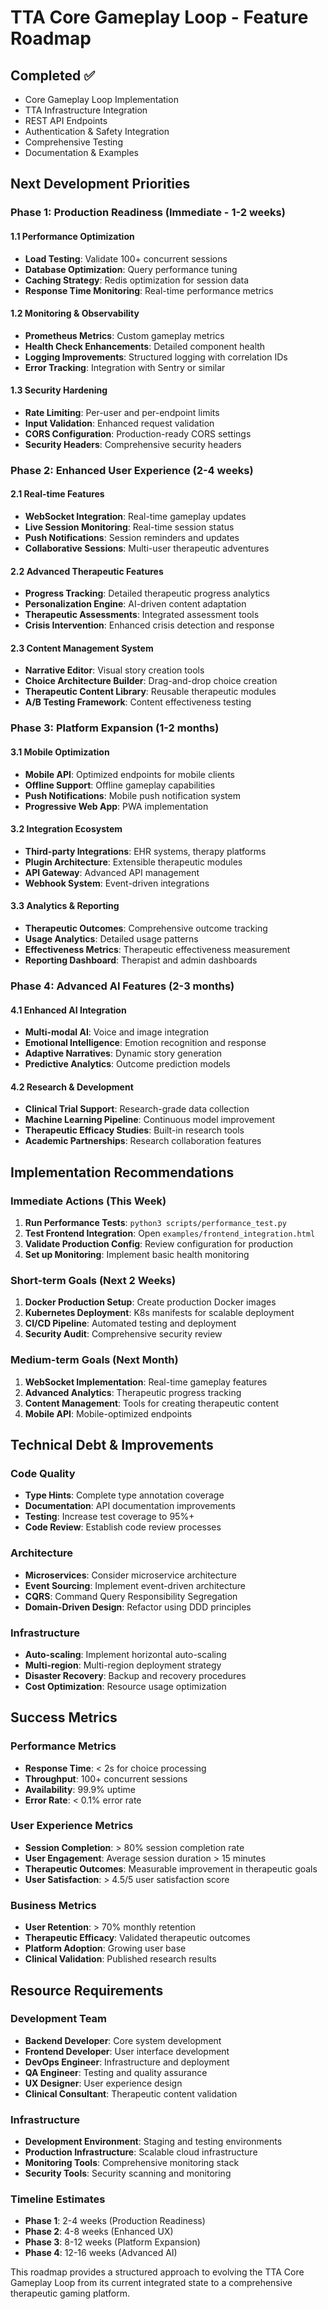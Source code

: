 # TTA Core Gameplay Loop - Feature Roadmap

## Completed ✅
- Core Gameplay Loop Implementation
- TTA Infrastructure Integration
- REST API Endpoints
- Authentication & Safety Integration
- Comprehensive Testing
- Documentation & Examples

## Next Development Priorities

### Phase 1: Production Readiness (Immediate - 1-2 weeks)

#### 1.1 Performance Optimization
- **Load Testing**: Validate 100+ concurrent sessions
- **Database Optimization**: Query performance tuning
- **Caching Strategy**: Redis optimization for session data
- **Response Time Monitoring**: Real-time performance metrics

#### 1.2 Monitoring & Observability
- **Prometheus Metrics**: Custom gameplay metrics
- **Health Check Enhancements**: Detailed component health
- **Logging Improvements**: Structured logging with correlation IDs
- **Error Tracking**: Integration with Sentry or similar

#### 1.3 Security Hardening
- **Rate Limiting**: Per-user and per-endpoint limits
- **Input Validation**: Enhanced request validation
- **CORS Configuration**: Production-ready CORS settings
- **Security Headers**: Comprehensive security headers

### Phase 2: Enhanced User Experience (2-4 weeks)

#### 2.1 Real-time Features
- **WebSocket Integration**: Real-time gameplay updates
- **Live Session Monitoring**: Real-time session status
- **Push Notifications**: Session reminders and updates
- **Collaborative Sessions**: Multi-user therapeutic adventures

#### 2.2 Advanced Therapeutic Features
- **Progress Tracking**: Detailed therapeutic progress analytics
- **Personalization Engine**: AI-driven content adaptation
- **Therapeutic Assessments**: Integrated assessment tools
- **Crisis Intervention**: Enhanced crisis detection and response

#### 2.3 Content Management System
- **Narrative Editor**: Visual story creation tools
- **Choice Architecture Builder**: Drag-and-drop choice creation
- **Therapeutic Content Library**: Reusable therapeutic modules
- **A/B Testing Framework**: Content effectiveness testing

### Phase 3: Platform Expansion (1-2 months)

#### 3.1 Mobile Optimization
- **Mobile API**: Optimized endpoints for mobile clients
- **Offline Support**: Offline gameplay capabilities
- **Push Notifications**: Mobile push notification system
- **Progressive Web App**: PWA implementation

#### 3.2 Integration Ecosystem
- **Third-party Integrations**: EHR systems, therapy platforms
- **Plugin Architecture**: Extensible therapeutic modules
- **API Gateway**: Advanced API management
- **Webhook System**: Event-driven integrations

#### 3.3 Analytics & Reporting
- **Therapeutic Outcomes**: Comprehensive outcome tracking
- **Usage Analytics**: Detailed usage patterns
- **Effectiveness Metrics**: Therapeutic effectiveness measurement
- **Reporting Dashboard**: Therapist and admin dashboards

### Phase 4: Advanced AI Features (2-3 months)

#### 4.1 Enhanced AI Integration
- **Multi-modal AI**: Voice and image integration
- **Emotional Intelligence**: Emotion recognition and response
- **Adaptive Narratives**: Dynamic story generation
- **Predictive Analytics**: Outcome prediction models

#### 4.2 Research & Development
- **Clinical Trial Support**: Research-grade data collection
- **Machine Learning Pipeline**: Continuous model improvement
- **Therapeutic Efficacy Studies**: Built-in research tools
- **Academic Partnerships**: Research collaboration features

## Implementation Recommendations

### Immediate Actions (This Week)
1. **Run Performance Tests**: `python3 scripts/performance_test.py`
2. **Test Frontend Integration**: Open `examples/frontend_integration.html`
3. **Validate Production Config**: Review configuration for production
4. **Set up Monitoring**: Implement basic health monitoring

### Short-term Goals (Next 2 Weeks)
1. **Docker Production Setup**: Create production Docker images
2. **Kubernetes Deployment**: K8s manifests for scalable deployment
3. **CI/CD Pipeline**: Automated testing and deployment
4. **Security Audit**: Comprehensive security review

### Medium-term Goals (Next Month)
1. **WebSocket Implementation**: Real-time gameplay features
2. **Advanced Analytics**: Therapeutic progress tracking
3. **Content Management**: Tools for creating therapeutic content
4. **Mobile API**: Mobile-optimized endpoints

## Technical Debt & Improvements

### Code Quality
- **Type Hints**: Complete type annotation coverage
- **Documentation**: API documentation improvements
- **Testing**: Increase test coverage to 95%+
- **Code Review**: Establish code review processes

### Architecture
- **Microservices**: Consider microservice architecture
- **Event Sourcing**: Implement event-driven architecture
- **CQRS**: Command Query Responsibility Segregation
- **Domain-Driven Design**: Refactor using DDD principles

### Infrastructure
- **Auto-scaling**: Implement horizontal auto-scaling
- **Multi-region**: Multi-region deployment strategy
- **Disaster Recovery**: Backup and recovery procedures
- **Cost Optimization**: Resource usage optimization

## Success Metrics

### Performance Metrics
- **Response Time**: < 2s for choice processing
- **Throughput**: 100+ concurrent sessions
- **Availability**: 99.9% uptime
- **Error Rate**: < 0.1% error rate

### User Experience Metrics
- **Session Completion**: > 80% session completion rate
- **User Engagement**: Average session duration > 15 minutes
- **Therapeutic Outcomes**: Measurable improvement in therapeutic goals
- **User Satisfaction**: > 4.5/5 user satisfaction score

### Business Metrics
- **User Retention**: > 70% monthly retention
- **Therapeutic Efficacy**: Validated therapeutic outcomes
- **Platform Adoption**: Growing user base
- **Clinical Validation**: Published research results

## Resource Requirements

### Development Team
- **Backend Developer**: Core system development
- **Frontend Developer**: User interface development
- **DevOps Engineer**: Infrastructure and deployment
- **QA Engineer**: Testing and quality assurance
- **UX Designer**: User experience design
- **Clinical Consultant**: Therapeutic content validation

### Infrastructure
- **Development Environment**: Staging and testing environments
- **Production Infrastructure**: Scalable cloud infrastructure
- **Monitoring Tools**: Comprehensive monitoring stack
- **Security Tools**: Security scanning and monitoring

### Timeline Estimates
- **Phase 1**: 2-4 weeks (Production Readiness)
- **Phase 2**: 4-8 weeks (Enhanced UX)
- **Phase 3**: 8-12 weeks (Platform Expansion)
- **Phase 4**: 12-16 weeks (Advanced AI)

This roadmap provides a structured approach to evolving the TTA Core Gameplay Loop from its current integrated state to a comprehensive therapeutic gaming platform.
